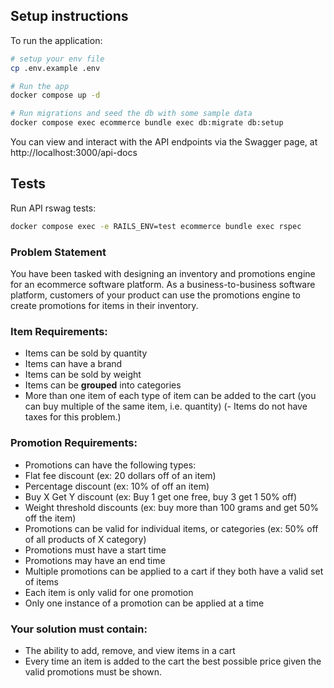 ## Setup instructions

To run the application:

```sh
# setup your env file
cp .env.example .env

# Run the app
docker compose up -d

# Run migrations and seed the db with some sample data
docker compose exec ecommerce bundle exec db:migrate db:setup
```

You can view and interact with the API endpoints via the Swagger page, at http://localhost:3000/api-docs

## Tests

Run API rswag tests:

```sh
docker compose exec -e RAILS_ENV=test ecommerce bundle exec rspec
```


### Problem Statement
You have been tasked with designing an inventory and promotions engine for an ecommerce software platform. As a business-to-business software platform, customers of your product can use the promotions engine to create promotions for items in their inventory.

### Item Requirements:
- Items can be sold by quantity
- Items can have a brand
- Items can be sold by weight
- Items can be **grouped** into categories
- More than one item of each type of item can be added to the cart (you can buy multiple of the same item, i.e. quantity)
(- Items do not have taxes for this problem.)

### Promotion Requirements:
- Promotions can have the following types:
- Flat fee discount (ex: 20 dollars off of an item)
- Percentage discount (ex: 10% of off an item)
- Buy X Get Y discount (ex: Buy 1 get one free, buy 3 get 1 50% off)
- Weight threshold discounts (ex: buy more than 100 grams and get 50% off the item)
- Promotions can be valid for individual items, or categories (ex: 50% off of all products of X category)
- Promotions must have a start time
- Promotions may have an end time
- Multiple promotions can be applied to a cart if they both have a valid set of items
- Each item is only valid for one promotion
- Only one instance of a promotion can be applied at a time

### Your solution must contain:
- The ability to add, remove, and view items in a cart
- Every time an item is added to the cart the best possible price given the valid promotions must be shown.
